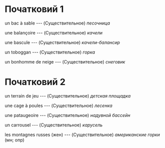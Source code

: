 # Початковий 1

un bac à sable --- (Существительное)
*песочница*



une balançoire --- (Существительное)
*качели*



une bascule --- (Существительное)
*качели-балансир*



un toboggan --- (Существительное)
*горка*



un bonhomme de neige --- (Существительное)
*снеговик*



# Початковий 2

un terrain de jeu --- (Существительное)
*детская площадка*



une cage à poules --- (Существительное)
*лесенка*



une pataugeoire --- (Существительное)
*надувной бассейн*



un carrousel --- (Существительное)
*карусель*



les montagnes russes (жен) --- (Существительное)
*американские горки* (мн; опр)